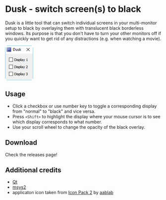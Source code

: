 # Dusk - switch screen(s) to black
Dusk is a little tool that can switch individual screens in your multi-monitor setup to black by overlaying them with translucent black borderless windows. Its purpose is that you don't have to turn your other monitors off if you quickly want to get rid of any distractions (e.g. when watching a movie).

![Alt text](/doc/dusk_main_window.png "main window")

## Usage
- Click a checkbox or use number key to toggle a corresponding display from "normal" to "black" and vice versa.
- Press `<Shift>` to highlight the display where your mouse cursor is to see which display corresponds to what number.
- Use your scroll wheel to change the opacity of the black overlay.

## Download
Check the releases page!

## Additional credits
- [Qt]("https://www.qt.io")
- [msys2]("https://github.com/msys2")
- applicaton icon taken from [Icon Pack 2]("http://aablab.deviantart.com/art/Icon-Pack-2-160714703") by [aablab]("http://aablab.deviantart.com")
